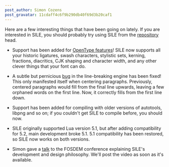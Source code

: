 ```yaml
---
post_author: Simon Cozens
post_gravatar: 11cdaff4c6f9b290db40f69d3b20caf1
---
```

Here are a few interesting things that have been going on lately. If you are interested in SILE, you should probably try using SILE from the [repository][] head.

* Support has been added for [OpenType features][]! SILE now supports all your historic ligatures, swash characters, stylistic sets, kerning, fractions, diacritics, CJK shaping and character width, and any other clever things that your font can do.

* A subtle but pernicious [bug][] in the line-breaking engine has been fixed! This only manifested itself when centering paragraphs. Previously, centered paragraphs would fill from the final line upwards, leaving a few orphaned words on the first line. Now, it correctly fills from the first line down.

* Support has been added for compiling with older versions of autotools, libpng and so on; if you couldn't get SILE to compile before, you should now.

* SILE originally supported Lua version 5.1, but after adding compatibility for 5.2, main development broke 5.1. 5.1 compatibility has been restored, so SILE now works on both versions.

* Simon gave a [talk][] to the FOSDEM conference explaining SILE's development and design philosophy. We'll post the video as soon as it's available.

[repository]: https://github.com/simoncozens/sile/commits/master
[talk]: https://fosdem.org/2015/schedule/event/introducing_sile/
[bug]: https://github.com/simoncozens/sile/commit/b966a0634d295fe3bc4484744ab4deb8594f701a
[OpenType features]: https://github.com/simoncozens/sile/blob/master/examples/ligature.sil

